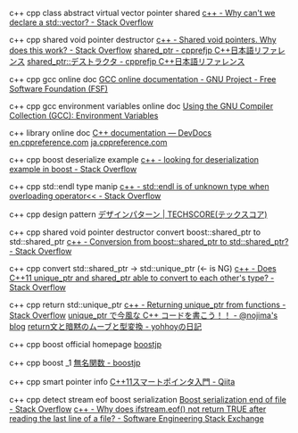 c++ cpp class abstract virtual vector pointer shared
[c\+\+ \- Why can't we declare a std::vector<AbstractClass>? \- Stack Overflow]( https://stackoverflow.com/questions/2160920/why-cant-we-declare-a-stdvectorabstractclass )

c++ cpp shared void pointer destructor
[c\+\+ \- Shared void pointers\. Why does this work? \- Stack Overflow]( https://stackoverflow.com/questions/4807286/shared-void-pointers-why-does-this-work )
[shared\_ptr \- cpprefjp C\+\+日本語リファレンス]( https://cpprefjp.github.io/reference/memory/shared_ptr.html )
[shared\_ptr::デストラクタ \- cpprefjp C\+\+日本語リファレンス]( https://cpprefjp.github.io/reference/memory/shared_ptr/op_destructor.html )

c++ cpp gcc online doc
[GCC online documentation \- GNU Project \- Free Software Foundation \(FSF\)]( https://gcc.gnu.org/onlinedocs/ )

c++ cpp gcc environment variables online doc
[Using the GNU Compiler Collection \(GCC\): Environment Variables]( https://gcc.gnu.org/onlinedocs/gcc-5.5.0/gcc/Environment-Variables.html#Environment-Variables )

c++ library online doc
[C\+\+ documentation — DevDocs]( http://devdocs.io/cpp/ )
[en\.cppreference\.com]( https://en.cppreference.com/w/ )
[ja\.cppreference\.com]( https://ja.cppreference.com/w/ )

c++ cpp boost deserialize example
[c\+\+ \- looking for deserialization example in boost \- Stack Overflow]( https://stackoverflow.com/questions/23022881/looking-for-deserialization-example-in-boost )

c++ cpp std::endl type manip
[c\+\+ \- std::endl is of unknown type when overloading operator<< \- Stack Overflow]( https://stackoverflow.com/questions/1134388/stdendl-is-of-unknown-type-when-overloading-operator )

c++ cpp design pattern
[デザインパターン \| TECHSCORE\(テックスコア\)]( http://www.techscore.com/tech/DesignPattern/index.html/ )

c++ cpp shared void pointer destructor convert boost::shared_ptr to std::shared_ptr
[c\+\+ \- Conversion from boost::shared\_ptr to std::shared\_ptr? \- Stack Overflow]( https://stackoverflow.com/questions/6326757/conversion-from-boostshared-ptr-to-stdshared-ptr )

c++ cpp convert std::shared_ptr -> std::unique_ptr (<- is NG)
[c\+\+ \- Does C\+\+11 unique\_ptr and shared\_ptr able to convert to each other's type? \- Stack Overflow]( https://stackoverflow.com/questions/37884728/does-c11-unique-ptr-and-shared-ptr-able-to-convert-to-each-others-type )

c++ cpp return std::unique_ptr
[c\+\+ \- Returning unique\_ptr from functions \- Stack Overflow]( https://stackoverflow.com/questions/4316727/returning-unique-ptr-from-functions )
[unique\_ptr で今風な C\+\+ コードを書こう！！ \- @nojima's blog]( https://nojima.hatenablog.com/entry/2014/12/10/014131 )
[return文と暗黙のムーブと型変換 \- yohhoyの日記]( http://d.hatena.ne.jp/yohhoy/20161016/p1 )

c++ cpp boost official homepage
[boostjp]( https://boostjp.github.io/ )

c++ cpp boost _1
[無名関数 \- boostjp]( https://boostjp.github.io/tips/lambda.html )

c++ cpp smart pointer info
[C\+\+11スマートポインタ入門 \- Qiita]( https://qiita.com/hmito/items/db3b14917120b285112f )

c++ cpp detect stream eof boost serialization
[Boost serialization end of file \- Stack Overflow]( https://stackoverflow.com/questions/6665742/boost-serialization-end-of-file )
[c\+\+ \- Why does ifstream\.eof\(\) not return TRUE after reading the last line of a file? \- Software Engineering Stack Exchange]( https://softwareengineering.stackexchange.com/questions/318081/why-does-ifstream-eof-not-return-true-after-reading-the-last-line-of-a-file )

